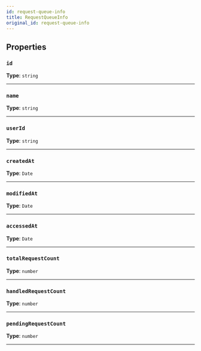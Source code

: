 ```yaml
---
id: request-queue-info
title: RequestQueueInfo
original_id: request-queue-info
---
```


<a name="requestqueueinfo"></a>

## Properties

### `id`

**Type**: `string`

---

### `name`

**Type**: `string`

---

### `userId`

**Type**: `string`

---

### `createdAt`

**Type**: `Date`

---

### `modifiedAt`

**Type**: `Date`

---

### `accessedAt`

**Type**: `Date`

---

### `totalRequestCount`

**Type**: `number`

---

### `handledRequestCount`

**Type**: `number`

---

### `pendingRequestCount`

**Type**: `number`

---
